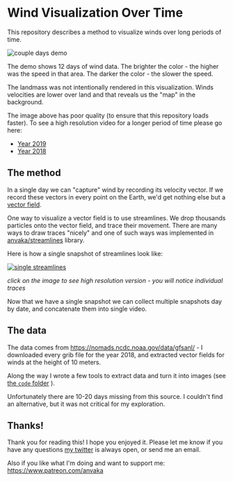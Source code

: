 # Wind Visualization Over Time

This repository describes a method to visualize winds over long periods of time.

![couple days demo](https://i.imgur.com/iiNR6le.gif)

The demo shows 12 days of wind data. The brighter the color - the higher was the
speed in that area. The darker the color - the slower the speed.

The landmass was not intentionally rendered in this visualization. Winds velocities are
lower over land and that reveals us the "map" in the background.

The image above has poor quality (to ensure that this repository loads faster).
To see a high resolution video for a longer period of time please go here:

* [Year 2019](https://www.youtube.com/watch?v=TSDV_PspE2Y)
* [Year 2018](https://www.youtube.com/watch?v=u-vCQn0c0qE)

## The method

In a single day we can "capture" wind by recording its velocity vector. If we record
these vectors in every point on the Earth, we'd get nothing else but a [vector field](https://en.wikipedia.org/wiki/Vector_field).

One way to visualize a vector field is to use streamlines. We drop thousands particles onto the vector
field, and trace their movement. There are many ways to draw traces "nicely" and one of such ways was
implemented in [anvaka/streamlines](https://github.com/anvaka/streamlines) library.

Here is how a single snapshot of streamlines look like:

[![single streamlines](https://i.imgur.com/N8GB667l.jpg)](https://i.imgur.com/N8GB667.jpg)

_click on the image to see high resolution version - you will notice individual traces_

Now that we have a single snapshot we can collect multiple snapshots day by date, and concatenate
them into single video.

## The data

The data comes from https://nomads.ncdc.noaa.gov/data/gfsanl/ - I downloaded every grib file for
the year 2018, and extracted vector fields for winds at the height of 10 meters.

Along the way I wrote a few tools to extract data
and turn it into images (see [the `code` folder](https://github.com/anvaka/winvelviz/blob/master/code/) ).

Unfortunately there are 10-20 days missing from this source. I couldn't find an alternative,
but it was not critical for my exploration.

## Thanks!

Thank you for reading this! I hope you enjoyed it. Please let me know if you have any questions
[my twitter](https://twitter.com/anvaka) is always open, or send me an email.

Also if you like what I'm doing and want to support me: https://www.patreon.com/anvaka
